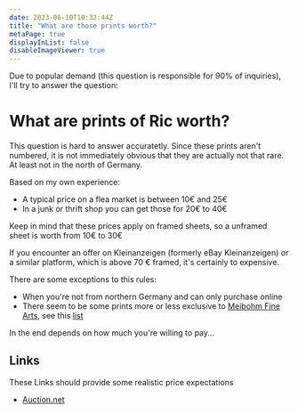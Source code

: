 ```yaml
---
date: 2023-06-10T10:32:44Z
title: "What are those prints worth?"
metaPage: true
displayInList: false
disableImageViewer: true
---
```


Due to popular demand (this question is responsible for 90% of inquiries), I'll try to answer the question:

# What are prints of Ric worth?

This question is hard to answer accuratetly. Since these prints aren't numbered, it is not immediately obvious that they are actually not that rare. At least not in the north of Germany.

Based on my own experience:
* A typical price on a flea market is between 10€ and 25€
* In a junk or thrift shop you can get those for 20€ to 40€

Keep in mind that these prices apply on framed sheets, so a unframed sheet is worth from 10€ to 30€

If you encounter an offer on Kleinanzeigen (formerly eBay Kleinanzeigen) or a similar platform, which is above 70 € framed, it's certainly to expensive.

There are some exceptions to this rules:
* When you're not from northern Germany and can only purchase online
* There seem to be some prints more or less exclusive to [Meibohm Fine Arts](http://meibohmfinearts.com/), see this [list](/tags/Meibohm-Fine-Arts/)

In the end depends on how much you're willing to pay...

## Links

These Links should provide some realistic price expectations

* [Auction.net](https://auctionet.com/de/639077-oidentifierad-konstnar-radierung-signiert-ric)
